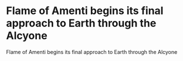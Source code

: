 # Flame of Amenti begins its final approach to Earth through the Alcyone

Flame of Amenti begins its final approach to Earth through the Alcyone